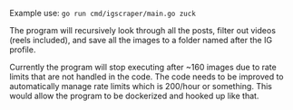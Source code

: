 Example use: `go run cmd/igscraper/main.go zuck`

The program will recursively look through all the posts, filter out videos (reels included), and save all the images to a folder named after the IG profile.

Currently the program will stop executing after ~160 images due to rate limits that are not handled in the code. The code needs to be improved to automatically manage rate limits which is 200/hour or something. This would allow the program to be dockerized and hooked up like that.
